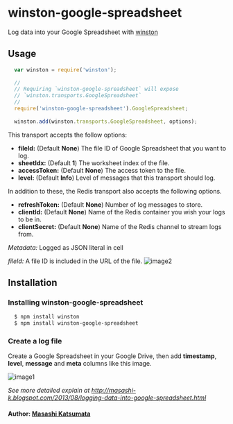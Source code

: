 # winston-google-spreadsheet

Log data into your Google Spreadsheet with [winston][0]

## Usage
``` js
  var winston = require('winston');
  
  //
  // Requiring `winston-google-spreadsheet` will expose 
  // `winston.transports.GoogleSpreadsheet`
  //
  require('winston-google-spreadsheet').GoogleSpreadsheet;
  
  winston.add(winston.transports.GoogleSpreadsheet, options);
```

This transport accepts the follow options:

* __fileId:__ (Default **None**) The file ID of Google Spreadsheet that you want to log.
* __sheetIdx:__ (Default **1**) The worksheet index of the file.
* __accessToken:__ (Default **None**) The access token to the file.
* __level:__ (Default **Info**) Level of messages that this transport should log.

In addition to these, the Redis transport also accepts the following options.

* __refreshToken:__ (Default **None**) Number of log messages to store.
* __clientId:__ (Default **None**) Name of the Redis container you wish your logs to be in.
* __clientSecret:__ (Default **None**) Name of the Redis channel to stream logs from. 

*Metadata:* Logged as JSON literal in cell

*fileId:* A file ID is included in the URL of the file.
![image2](https://github.com/wf9a5m75/winston-google-spreadsheet/raw/master/images/file_id.png)

## Installation

### Installing winston-google-spreadsheet

``` bash
  $ npm install winston
  $ npm install winston-google-spreadsheet
```

### Create a log file
Create a Google Spreadsheet in your Google Drive, then add __timestamp__, __level__, __message__ and __meta__ columns like this image.

![image1](https://github.com/wf9a5m75/winston-google-spreadsheet/raw/master/images/columns.png)

*See more detailed explain at http://masashi-k.blogspot.com/2013/08/logging-data-into-google-spreadsheet.html*

#### Author: [Masashi Katsumata](http://masashi-k.blogspot.com/)

[0]: https://github.com/flatiron/winston